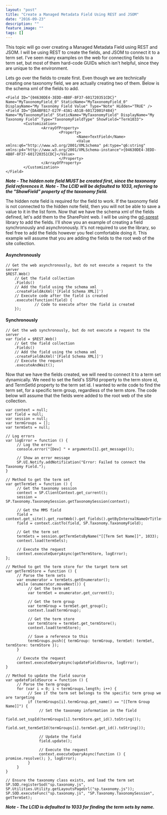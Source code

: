 ```yaml
---
layout: "post"
title: "Create a Managed Metadata Field Using REST and JSOM"
date: "2016-09-23"
description: ""
feature_image: ""
tags: []
---
```


This topic will go over creating a Managed Metadata Field using REST and JSOM. I will be using REST to create the fields, and JSOM to connect it to a term set. I've seen many examples on the web for connecting fields to a term set, but most of them hard-code GUIDs which isn't helpful, since they are unique to the environment.

<!--more-->

Lets go over the fields to create first. Even though we are technically creating one taxonomy field, we are actually creating two of them. Below is the schema xml of the fields to add.

```
<Field ID="{04630DE4-3EDD-4B8F-8F37-601720351CDC}" Name="MyTaxonomyField_0" StaticName="MyTaxonomyField_0" DisplayName="My Taxonomy Field Value" Type="Note" Hidden="TRUE" />
<Field ID="{DA4BFB17-E27F-43A1-A51B-60172001F484}" Name="MyTaxonomyField" StaticName="MyTaxonomyField" DisplayName="My Taxonomy Field" Type="TaxonomyFieldType" ShowField="Term1033">
        <Customization>
                <ArrayOfProperty>
                        <Property>
                                <Name>TextField</Name>
                                <Value xmlns:q6="http://www.w3.org/2001/XMLSchema" p4:type="q6:string" xmlns:p4="http://www.w3.org/2001/XMLSchema-instance">{04630DE4-3EDD-4B8F-8F37-601720351CDC}</Value>
                        </Property>
                </ArrayOfProperty>
        </Customization>
</Field>

```

**_Note - The hidden note field MUST be created first, since the taxonomy field references it._** **_Note - The LCID will be defaulted to 1033, referring to the "ShowField" property of the taxonomy field._**

The hidden note field is required for the field to work. If the taxonomy field is not connected to the hidden note field, then you will not be able to save a value to it in the list form. Now that we have the schema xml of the fields defined, let's add them to the SharePoint web. I will be using the [gd-sprest](https://gunjandatta.github.io/sprest) library to add the fields. I'll show you an example of creating a field synchronously and asynchronously. It's not required to use the library, so feel free to add the fields however you feel comfortable doing it. This example will assume that you are adding the fields to the root web of the site collection.

#### Asynchronously

```
// Get the web asynchronously, but do not execute a request to the server
$REST.Web()
    // Get the field collection
    .Fields()
    // Add the field using the schema xml
    .createFieldAsXml('[Field Schema XML]]')
    // Execute code after the field is created
    .execute(function(field) {
             // Code to execute after the field is created
    });

```

#### Synchronously

```
// Get the web synchronously, but do not execute a request to the server
var field = $REST.Web()
    // Get the field collection
    .Fields()
    // Add the field using the schema xml
    .createFieldAsXml('[Field Schema XML]]')
    // Execute the request
    .executeAndWait();

```

Now that we have the fields created, we will need to connect it to a term set dynamically. We need to set the field's SSPId property to the term store id, and TermSetId property to the term set id. I wanted to write code to find the term set, for a specific term group, regardless of the term store. The code below will assume that the fields were added to the root web of the site collection.

```
var context = null;
var field = null;
var session = null;
var termGroups = [];
var termSets = null;

// Log errors
var logError = function () {
     // Log the error
     console.error("[Dev] " + arguments[1].get_message());

     // Show an error message
     SP.UI.Notify.addNotification("Error: Failed to connect the Taxonomy Field.");
}

// Method to get the term set
var getTermSet = function () {
     // Get the taxonomy session
     context = SP.ClientContext.get_current();
     session = SP.Taxonomy.TaxonomySession.getTaxonomySession(context);

     // Get the MMS field
     field = context.get_site().get_rootWeb().get_fields().getByInternalNameOrTitle("MyTaxonomyField");
     field = context.castTo(field, SP.Taxonomy.TaxonomyField);

     // Get the term set
     termSets = session.getTermSetsByName("[[Term Set Name]]", 1033);
     context.load(termSets);

     // Execute the request
     context.executeQueryAsync(getTermStore, logError);
};

// Method to get the term store for the target term set
var getTermStore = function () {
     // Parse the term sets
     var enumerator = termSets.getEnumerator();
     while (enumerator.moveNext()) {
          // Get the term set
          var termSet = enumerator.get_current();

          // Get the term group
          var termGroup = termSet.get_group();
          context.load(termGroup);

          // Get the term store
          var termStore = termSet.get_termStore();
          context.load(termStore);

          // Save a reference to this
          termGroups.push({ termGroup: termGroup, termSet: termSet, termStore: termStore });
     }

     // Execute the request
     context.executeQueryAsync(updateFieldSource, logError);
}

// Method to update the field source
var updateFieldSource = function () {
     // Parse the term groups
     for (var i = 0; i < termGroups.length; i++) {
          // See if the term set belongs to the specific term group we are targeting
          if (termGroups[i].termGroup.get_name() == "[[Term Group Name]]") {
               // Set the taxonomy information in the field
               field.set_sspId(termGroups[i].termStore.get_id().toString());
               field.set_termSetId(termGroups[i].termSet.get_id().toString());

               // Update the field
               field.update();

               // Execute the request
               context.executeQueryAsync(function () { promise.resolve(); }, logError);
          }
     }
}

// Ensure the taxonomy class exists, and load the term set
SP.SOD.registerSod("sp.taxonomy.js", SP.Utilities.Utility.getLayoutsPageUrl("sp.taxonomy.js"));
SP.SOD.executeFunc("sp.taxonomy.js", "SP.Taxonomy.TaxonomySession", getTermSet);

```

**_Note - The LCID is defaulted to 1033 for finding the term sets by name._**
